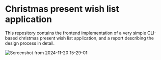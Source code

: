 # Christmas present wish list application
This repository contains the frontend implementation of a very simple CLI-based christmas present wish list application, and a report describing the design process in detail.

![Screenshot from 2024-11-20 15-29-01](https://github.com/user-attachments/assets/6df71b64-7464-4b79-b44d-0216f54abcf8)
